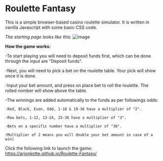 # Roulette Fantasy

This is a simple browser-based casino roulette simulator. It is written in vanilla Javascript with some basic CSS code. 

*The starting page looks like this:*
![image](https://user-images.githubusercontent.com/111325773/210287382-6e332d0b-e0e0-4da6-a91f-30372aa98351.png)

**How the game works:**

-To start playing you will need to deposit funds first, which can be done through the input are "Deposit funds".

-Next, you will need to pick a bet on the roulette table. Your pick will show once it is done. 

-Input your bet amount, and press on place bet to roll the roulette. The rolled nomber will show  above the table.

-The winnings are added automatically to the funds as per followings odds:

    -Red, Black, Even, Odd, 1-18 & 19-36 have a multiplier of "2".
    
    -Row bets, 1-12, 13-24, 25-36 have a multiplier of "3".
    
    -Bets on a specific number have a multiplier of "36".
    
    (Multiplier of 2 means you will double your bet amount in case of a win)

Click the following link to launch the game: https://arjonkotte.github.io/Roulette-Fantasy/
